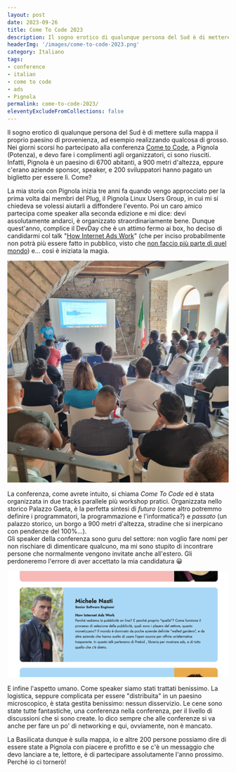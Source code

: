 ```yaml
---
layout: post
date: 2023-09-26
title: Come To Code 2023
description: Il sogno erotico di qualunque persona del Sud è di mettere sulla mappa il proprio paesino di provenienza, ad esempio realizzando qualcosa di grosso. A Pignola (Potenza) ci sono riusciti.
headerImg: '/images/come-to-code-2023.png'
category: Italiano
tags:
- conference
- italian
- come to code
- ads
- Pignola
permalink: come-to-code-2023/
eleventyExcludeFromCollections: false
---
```


Il sogno erotico di qualunque persona del Sud è di mettere sulla mappa il proprio paesino di provenienza, ad esempio realizzando qualcosa di grosso. Nei giorni scorsi ho partecipato alla conferenza [Come to Code](https://www.cometocode.it), a Pignola (Potenza), e devo fare i complimenti agli organizzatori, ci sono riusciti. Infatti, Pignola è un paesino di 6700 abitanti, a 900 metri d'altezza, eppure c'erano aziende sponsor, speaker, e 200 sviluppatori hanno pagato un biglietto per essere lì. Come?
  
La mia storia con Pignola inizia tre anni fa quando vengo approcciato per la prima volta dai membri del Plug, il Pignola Linux Users Group, in cui mi si chiedeva se volessi aiutarli a diffondere l'evento. Poi un caro amico partecipa come speaker alla seconda edizione e mi dice: devi assolutamente andarci, è organizzato straordinariamente bene. Dunque quest'anno, complice il DevDay che è un attimo fermo ai box, ho deciso di candidarmi col talk "[How Internet Ads Work](/2019/10/21/how-internet-ads-work.html)" (che per inciso probabilmente non potrà più essere fatto in pubblico, visto che [non faccio più parte di quel mondo](/bye-advertising-industry/)) e... così è iniziata la magia.

![Io che parlo ad una sala di giovani nerd.](/images/2023-09-26%2008.31.07.jpg)

La conferenza, come avrete intuito, si chiama *Come To Code* ed è stata organizzata in due tracks parallele più workshop pratici. Organizzata nello storico Palazzo Gaeta, è la perfetta sintesi di *futuro* (come altro potremmo definire i programmatori, la programmazione e l'informatica?) e *passato* (un palazzo storico, un borgo a 900 metri d'altezza, stradine che si inerpicano con pendenze del 100%...).  
Gli speaker della conferenza sono guru del settore: non voglio fare nomi per non rischiare di dimenticare qualcuno, ma mi sono stupito di incontrare persone che normalmente vengono invitate anche all'estero. Gli perdoneremo l'errore di aver accettato la mia candidatura 😀

![Il summary del mio talk](/images/dettaglio-talk.png)

E infine l'aspetto umano. Come speaker siamo stati trattati benissimo. La logistica, seppure complicata per essere "distribuita" in un paesino microscopico, è stata gestita benissimo: nessun disservizio. Le cene sono state tutte fantastiche, una conferenza nella conferenza, per il livello di discussioni che si sono create. Io dico sempre che alle conferenze si va anche per fare un po' di networking e qui, ovviamente, non è mancato.
  
La Basilicata dunque è sulla mappa, io e altre 200 persone possiamo dire di essere state a Pignola con piacere e profitto e se c'è un messaggio che devo lanciare a te, lettore, è di partecipare assolutamente l'anno prossimo. Perché io ci tornerò!
